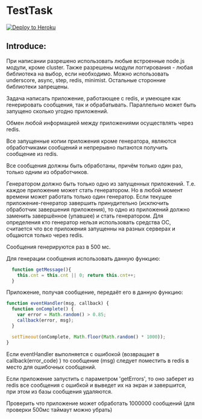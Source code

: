 # TestTask

[![Deploy to Heroku](https://www.herokucdn.com/deploy/button.png)](https://heroku.com/deploy)

## Introduce:

При написании разрешено использовать любые встроенные node.js модули, кроме cluster. Также разрешены модули логгирования - любая библиотека на выбор, если необходимо. Можно использовать underscore, async, step, redis, minimist. Остальные сторонние библиотеки запрещены.

Задача написать приложение, работающее с redis, и умеющее как генерировать сообщения, так и обрабатывать. Параллельно может быть запущено сколько угодно приложений.

Обмен любой информацией между приложениями осуществлять через redis.

Все запущенные копии приложения кроме генератора, являются обработчиками сообщений и непрерывно пытаются получить сообщение из redis.

Все сообщения должны быть обработаны, причём только один раз, только одним из обработчиков.

Генератором должно быть только одно из запущенных приложений. Т.е. каждое приложение может стать генератором. Но в любой момент времени может работать только один генератор. Если текущее приложение-генератор завершить принудительно (исключить обработчик завершения приложения), то одно из приложений должно заменить завершённое (упавшее) и стать генератором. Для определения кто генератор нельзя использовать средства ОС, считается что все приложения запущенны на разных серверах и общаются только через redis.

Сообщения генерируются раз в 500 мс.

Для генерации сообщения использовать данную функцию:

```JavaScript
  function getMessage(){
    this.cnt = this.cnt || 0; return this.cnt++;
  }
```

Приложение, получая сообщение, передаёт его в данную функцию:

```JavaScript
function eventHandler(msg, callback) {
  function onComplete() {
    var error = Math.random() > 0.85;
    callback(error, msg);
  }

  setTimeout(onComplete, Math.floor(Math.random() * 1000));
}
```

Если eventHandler выполняется с ошибокой (возвращает в callback(error_code) ) то сообщение (msg) следует поместить в redis в место для ошибочных сообщений.

Если приложение запустить с параметром 'getErrors', то оно заберет из redis все сообщения с ошибкой и выведет их на экран и завершится, при этом из базы сообщения удаляются.

Проверить что приложение может обработать 1000000 сообщений
(для проверки 500мс таймаут можно убрать)

